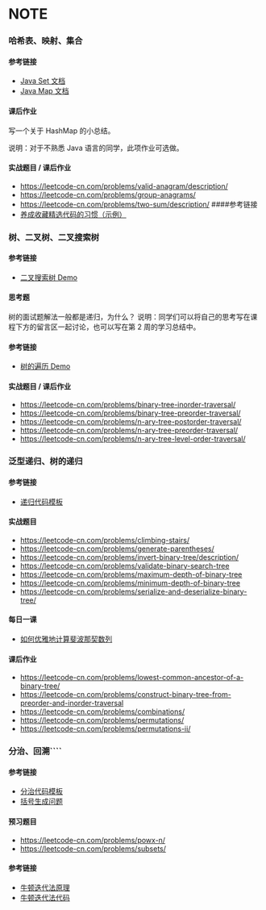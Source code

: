 # NOTE

### 哈希表、映射、集合

#### 参考链接
- [Java Set 文档](https://docs.oracle.com/en/java/javase/12/docs/api/java.base/java/util/Set.html)
- [Java Map 文档](https://docs.oracle.com/en/java/javase/12/docs/api/java.base/java/util/Map.html)

#### 课后作业
写一个关于 HashMap 的小总结。

说明：对于不熟悉 Java 语言的同学，此项作业可选做。



#### 实战题目 / 课后作业
- https://leetcode-cn.com/problems/valid-anagram/description/
- https://leetcode-cn.com/problems/group-anagrams/
- https://leetcode-cn.com/problems/two-sum/description/
####参考链接
- [养成收藏精选代码的习惯（示例）](https://shimo.im/docs/R6g9WJV89QkHrDhr/read)  


### 树、二叉树、二叉搜索树
#### 参考链接
- [二叉搜索树 Demo](https://visualgo.net/zh/bst?slide=1)
#### 思考题
树的面试题解法一般都是递归，为什么？
说明：同学们可以将自己的思考写在课程下方的留言区一起讨论，也可以写在第 2 周的学习总结中。

#### 参考链接
- [树的遍历 Demo](https://visualgo.net/zh/bst?slide=1)
#### 实战题目 / 课后作业
- https://leetcode-cn.com/problems/binary-tree-inorder-traversal/
- https://leetcode-cn.com/problems/binary-tree-preorder-traversal/
- https://leetcode-cn.com/problems/n-ary-tree-postorder-traversal/
- https://leetcode-cn.com/problems/n-ary-tree-preorder-traversal/
- https://leetcode-cn.com/problems/n-ary-tree-level-order-traversal/

### 泛型递归、树的递归
#### 参考链接
- [递归代码模板](https://shimo.im/docs/DjqqGCT3xqDYwPyY/read)

#### 实战题目
- https://leetcode-cn.com/problems/climbing-stairs/
- https://leetcode-cn.com/problems/generate-parentheses/
- https://leetcode-cn.com/problems/invert-binary-tree/description/
- https://leetcode-cn.com/problems/validate-binary-search-tree
- https://leetcode-cn.com/problems/maximum-depth-of-binary-tree
- https://leetcode-cn.com/problems/minimum-depth-of-binary-tree
- https://leetcode-cn.com/problems/serialize-and-deserialize-binary-tree/
#### 每日一课
- [如何优雅地计算斐波那契数列](https://time.geekbang.org/dailylesson/detail/100028406)
#### 课后作业
- https://leetcode-cn.com/problems/lowest-common-ancestor-of-a-binary-tree/
- https://leetcode-cn.com/problems/construct-binary-tree-from-preorder-and-inorder-traversal
- https://leetcode-cn.com/problems/combinations/
- https://leetcode-cn.com/problems/permutations/
- https://leetcode-cn.com/problems/permutations-ii/

### 分治、回溯````
#### 参考链接
- [分治代码模板](https://shimo.im/docs/3xvghYh3JJPKwdvt/read)
- [括号生成问题](https://leetcode-cn.com/problems/generate-parentheses/)

#### 预习题目
- https://leetcode-cn.com/problems/powx-n/
- https://leetcode-cn.com/problems/subsets/
#### 参考链接
- [牛顿迭代法原理](http://www.matrix67.com/blog/archives/361)
- [牛顿迭代法代码](http://www.voidcn.com/article/p-eudisdmk-zm.html)